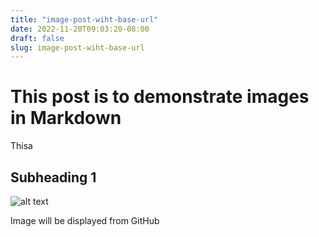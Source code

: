 ```yaml
---
title: "image-post-wiht-base-url"
date: 2022-11-20T09:03:20-08:00
draft: false
slug: image-post-wiht-base-url
---
```

# This post is to demonstrate images in Markdown

Thisa


## Subheading 1
<!-- Base URL: {{ .Site.BaseURL }} -->

![alt text](/images/image_1.jpg)

Image will be displayed from GitHub
